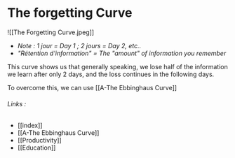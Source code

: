 # The forgetting Curve
![[The Forgetting Curve.jpeg]]
- *Note : 1 jour = Day 1 ; 2 jours = Day 2, etc..*
- *"Rétention d'information" = The "amount" of information you remember*

This curve shows us that generally speaking, we lose half of the information we learn after only 2 days, and the loss continues in the following days.

To overcome this, we can use [[A-The Ebbinghaus Curve]]

###### Links :
- [[index]]
- [[A-The Ebbinghaus Curve]]
- [[Productivity]]
- [[Education]]